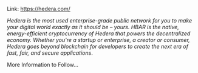 Link: https://hedera.com/

*Hedera is the most used enterprise-grade public network for you to make your digital world exactly as it should be – yours. HBAR is the native, energy-efficient cryptocurrency of Hedera that powers the decentralized economy. Whether you're a startup or enterprise, a creator or consumer, Hedera goes beyond blockchain for developers to create the next era of fast, fair, and secure applications*.

More Information to Follow...